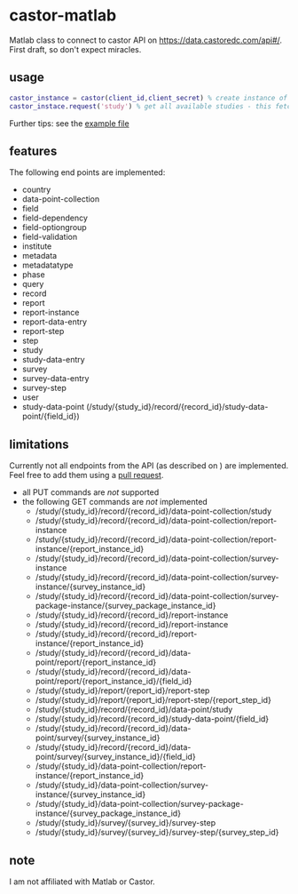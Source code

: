 # castor-matlab
Matlab class to connect to castor API on https://data.castoredc.com/api#/. First draft, so don't expect miracles. 

## usage
```Matlab
castor_instance = castor(client_id,client_secret) % create instance of castor class -- this connects to the API
castor_instace.request('study') % get all available studies - this fetches data from the API
```

Further tips: see the [example file](example_castor.m)

## features
The following end points are implemented:
- country
- data-point-collection
- field
- field-dependency
- field-optiongroup
- field-validation
- institute
- metadata
- metadatatype
- phase
- query
- record
- report
- report-instance
- report-data-entry
- report-step
- step
- study
- study-data-entry
- survey
- survey-data-entry
- survey-step
- user
- study-data-point (/study/{study_id}/record/{record_id}/study-data-point/{field_id})

## limitations
Currently not all endpoints from the API (as described on ) are implemented. Feel free to add them using a [pull request](https://help.github.com/en/articles/about-pull-requests).
- all PUT commands are _not_ supported 
- the following GET commands are _not_ implemented
    * /study/{study_id}/record/{record_id}/data-point-collection/study
    * /study/{study_id}/record/{record_id}/data-point-collection/report-instance
    * /study/{study_id}/record/{record_id}/data-point-collection/report-instance/{report_instance_id}
    * /study/{study_id}/record/{record_id}/data-point-collection/survey-instance
    * /study/{study_id}/record/{record_id}/data-point-collection/survey-instance/{survey_instance_id}
    * /study/{study_id}/record/{record_id}/data-point-collection/survey-package-instance/{survey_package_instance_id}
    * /study/{study_id}/record/{record_id}/report-instance
    * /study/{study_id}/record/{record_id}/report-instance
    * /study/{study_id}/record/{record_id}/report-instance/{report_instance_id}
    * /study/{study_id}/record/{record_id}/data-point/report/{report_instance_id}
    * /study/{study_id}/record/{record_id}/data-point/report/{report_instance_id}/{field_id}
    * /study/{study_id}/report/{report_id}/report-step
    * /study/{study_id}/report/{report_id}/report-step/{report_step_id}
    * /study/{study_id}/record/{record_id}/data-point/study
    * /study/{study_id}/record/{record_id}/study-data-point/{field_id}
    * /study/{study_id}/record/{record_id}/data-point/survey/{survey_instance_id}
    * /study/{study_id}/record/{record_id}/data-point/survey/{survey_instance_id}/{field_id}
    * /study/{study_id}/data-point-collection/report-instance/{report_instance_id}
    * /study/{study_id}/data-point-collection/survey-instance/{survey_instance_id}
    * /study/{study_id}/data-point-collection/survey-package-instance/{survey_package_instance_id}
    * /study/{study_id}/survey/{survey_id}/survey-step
    * /study/{study_id}/survey/{survey_id}/survey-step/{survey_step_id}

## note
I am not affiliated with Matlab or Castor. 
